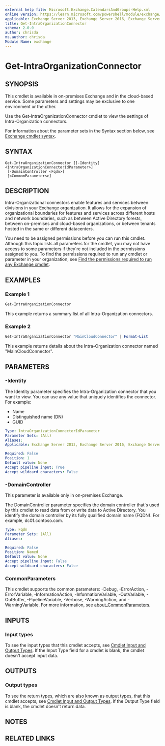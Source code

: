 ```yaml
---
external help file: Microsoft.Exchange.CalendarsAndGroups-Help.xml
online version: https://learn.microsoft.com/powershell/module/exchange/get-intraorganizationconnector
applicable: Exchange Server 2013, Exchange Server 2016, Exchange Server 2019, Exchange Online
title: Get-IntraOrganizationConnector
schema: 2.0.0
author: chrisda
ms.author: chrisda
Module Name: exchange
---
```


# Get-IntraOrganizationConnector

## SYNOPSIS
This cmdlet is available in on-premises Exchange and in the cloud-based service. Some parameters and settings may be exclusive to one environment or the other.

Use the Get-IntraOrganizationConnector cmdlet to view the settings of Intra-Organization connectors.

For information about the parameter sets in the Syntax section below, see [Exchange cmdlet syntax](https://learn.microsoft.com/powershell/exchange/exchange-cmdlet-syntax).

## SYNTAX

```
Get-IntraOrganizationConnector [[-Identity] <IntraOrganizationConnectorIdParameter>]
 [-DomainController <Fqdn>]
 [<CommonParameters>]
```

## DESCRIPTION
Intra-Organizational connectors enable features and services between divisions in your Exchange organization. It allows for the expansion of organizational boundaries for features and services across different hosts and network boundaries, such as between Active Directory forests, between on-premises and cloud-based organizations, or between tenants hosted in the same or different datacenters.

You need to be assigned permissions before you can run this cmdlet. Although this topic lists all parameters for the cmdlet, you may not have access to some parameters if they're not included in the permissions assigned to you. To find the permissions required to run any cmdlet or parameter in your organization, see [Find the permissions required to run any Exchange cmdlet](https://learn.microsoft.com/powershell/exchange/find-exchange-cmdlet-permissions).

## EXAMPLES

### Example 1
```powershell
Get-IntraOrganizationConnector
```

This example returns a summary list of all Intra-Organization connectors.

### Example 2
```powershell
Get-IntraOrganizationConnector "MainCloudConnector" | Format-List
```

This example returns details about the Intra-Organization connector named "MainCloudConnector".

## PARAMETERS

### -Identity
The Identity parameter specifies the Intra-Organization connector that you want to view. You can use any value that uniquely identifies the connector. For example:

- Name
- Distinguished name (DN)
- GUID

```yaml
Type: IntraOrganizationConnectorIdParameter
Parameter Sets: (All)
Aliases:
Applicable: Exchange Server 2013, Exchange Server 2016, Exchange Server 2019, Exchange Online

Required: False
Position: 1
Default value: None
Accept pipeline input: True
Accept wildcard characters: False
```

### -DomainController
This parameter is available only in on-premises Exchange.

The DomainController parameter specifies the domain controller that's used by this cmdlet to read data from or write data to Active Directory. You identify the domain controller by its fully qualified domain name (FQDN). For example, dc01.contoso.com.

```yaml
Type: Fqdn
Parameter Sets: (All)
Aliases:

Required: False
Position: Named
Default value: None
Accept pipeline input: False
Accept wildcard characters: False
```

### CommonParameters
This cmdlet supports the common parameters: -Debug, -ErrorAction, -ErrorVariable, -InformationAction, -InformationVariable, -OutVariable, -OutBuffer, -PipelineVariable, -Verbose, -WarningAction, and -WarningVariable. For more information, see [about_CommonParameters](https://go.microsoft.com/fwlink/p/?LinkID=113216).

## INPUTS

### Input types
To see the input types that this cmdlet accepts, see [Cmdlet Input and Output Types](https://go.microsoft.com/fwlink/p/?linkId=616387). If the Input Type field for a cmdlet is blank, the cmdlet doesn't accept input data.

## OUTPUTS

### Output types
To see the return types, which are also known as output types, that this cmdlet accepts, see [Cmdlet Input and Output Types](https://go.microsoft.com/fwlink/p/?linkId=616387). If the Output Type field is blank, the cmdlet doesn't return data.

## NOTES

## RELATED LINKS
